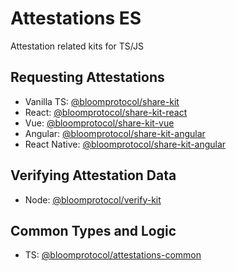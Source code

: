 # Attestations ES

Attestation related kits for TS/JS

## Requesting Attestations

- Vanilla TS: [@bloomprotocol/share-kit](./packages/share-kit)
- React: [@bloomprotocol/share-kit-react](./packages/share-kit-react)
- Vue: [@bloomprotocol/share-kit-vue](./packages/share-kit-vue)
- Angular: [@bloomprotocol/share-kit-angular](./packages/share-kit-angular)
- React Native: [@bloomprotocol/share-kit-angular](./packages/share-kit-reactnative)

## Verifying Attestation Data

- Node: [@bloomprotocol/verify-kit](./packages/verify-kit)

## Common Types and Logic

- TS: [@bloomprotocol/attestations-common](./packages/attestations-common)
